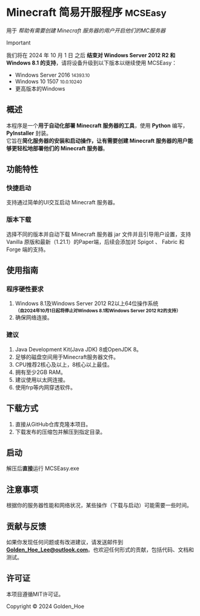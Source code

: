 # Minecraft 简易开服程序  <small>MCSEasy</small>

用于 *帮助有需要创建 Minecraft 服务器的用户开启他们的MC服务器*

> [!IMPORTANT]
> 我们将在 2024 年 10 月 1 日 之后 **结束对 Windows Server 2012 R2 和 Windows 8.1 的支持**，请将设备升级到以下版本以继续使用 MCSEasy：<br>
> - Windows Server 2016 <small>14393.10</small><br/>
> - Windows 10 1507 <small>10.0.10240</small>
> - 更高版本的Windows

## 概述

本程序是一个**用于自动化部署 Minecraft 服务器的工具**，使用 **Python** 编写，**PyInstaller** 封装。
<br>它旨在**简化服务器的安装和启动操作，让有需要创建 Minecraft 服务器的用户能够更轻松地部署他们的 Minecraft 服务器**。

## 功能特性

### 快捷启动
支持通过简单的UI交互启动 Minecraft 服务器。

### 版本下载
选择不同的版本并自动下载 Minecraft 服务器 jar 文件并且引导用户设置，支持 Vanilla 原版和最新（1.21.1）的Paper端，后续会添加对 Spigot 、 Fabric 和 Forge 端的支持。

## 使用指南
### 程序硬性要求
1. Windows 8.1及Windows Server 2012 R2以上64位操作系统 <br><small>**（自2024年10月1日起将停止对Windows 8.1和Windows Server 2012 R2的支持）**</small>
2. 确保网络连接。

### 建议
1. Java Development Kit(Java JDK) 8或OpenJDK 8。
2. 足够的磁盘空间用于Minecraft服务器文件。
3. CPU推荐2核心及以上，8核心以上最佳。
4. 拥有至少2GB RAM。
5. 建议使用以太网连接。
6. 使用frp等内网穿透软件。

## 下载方式
1. 直接从GitHub仓库克隆本项目。
2. 下载发布的压缩包并解压到指定目录。

## 启动

解压后**直接**运行 MCSEasy.exe

## 注意事项

根据你的服务器性能和网络状况，某些操作（下载与启动）可能需要一些时间。

## 贡献与反馈

如果你发现任何问题或有改进建议，请发送邮件到**Golden_Hoe_Lee@outlook.com**。也欢迎任何形式的贡献，包括代码、文档和测试。

## 许可证

本项目遵循MIT许可证。

Copyright © 2024 Golden_Hoe

